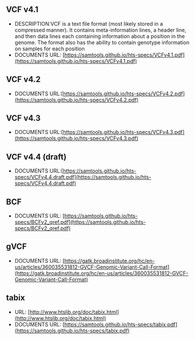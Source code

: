 ## VCF v4.1
- DESCRIPTION:VCF is a text file format (most likely stored in a compressed manner). It contains meta-information lines, a header line, and then data lines each containing information about a position in the genome. The format also has the ability to contain genotype information on samples for each position
- DOCUMENTS URL: [https://samtools.github.io/hts-specs/VCFv4.1.pdf](https://samtools.github.io/hts-specs/VCFv4.1.pdf)
## VCF v4.2
- DOCUMENTS URL:[https://samtools.github.io/hts-specs/VCFv4.2.pdf](https://samtools.github.io/hts-specs/VCFv4.2.pdf)
## VCF v4.3
- DOCUMENTS URL:[https://samtools.github.io/hts-specs/VCFv4.3.pdf](https://samtools.github.io/hts-specs/VCFv4.3.pdf)
## VCF v4.4 (draft)
- DOCUMENTS URL:[https://samtools.github.io/hts-specs/VCFv4.4.draft.pdf](https://samtools.github.io/hts-specs/VCFv4.4.draft.pdf)
## BCF
- DOCUMENTS URL: [https://samtools.github.io/hts-specs/BCFv2_qref.pdf](https://samtools.github.io/hts-specs/BCFv2_qref.pdf)

## gVCF
- DOCUMENTS URL: [https://gatk.broadinstitute.org/hc/en-us/articles/360035531812-GVCF-Genomic-Variant-Call-Format](https://gatk.broadinstitute.org/hc/en-us/articles/360035531812-GVCF-Genomic-Variant-Call-Format)
## tabix
- URL: [http://www.htslib.org/doc/tabix.html](http://www.htslib.org/doc/tabix.html)
- DOCUMENTS URL: [https://samtools.github.io/hts-specs/tabix.pdf](https://samtools.github.io/hts-specs/tabix.pdf)
